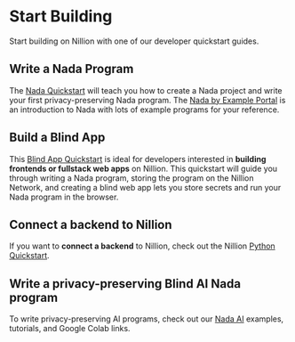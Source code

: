 # Start Building

Start building on Nillion with one of our developer quickstart guides.

## Write a Nada Program

The [Nada Quickstart](/quickstart-nada) will teach you how to create a Nada project and write your first privacy-preserving Nada program. The [Nada by Example Portal](/nada-by-example) is an introduction to Nada with lots of example programs for your reference.

## Build a Blind App

This [Blind App Quickstart](/quickstart) is ideal for developers interested in **building frontends or fullstack web apps** on Nillion. This quickstart will guide you through writing a Nada program, storing the program on the Nillion Network, and creating a blind web app lets you store secrets and run your Nada program in the browser.

## Connect a backend to Nillion

If you want to **connect a backend** to Nillion, check out the Nillion [Python Quickstart](/python-quickstart).


## Write a privacy-preserving Blind AI Nada program

To write privacy-preserving AI programs, check out our [Nada AI](/nada-by-example/nada-ai) examples, tutorials, and Google Colab links.

